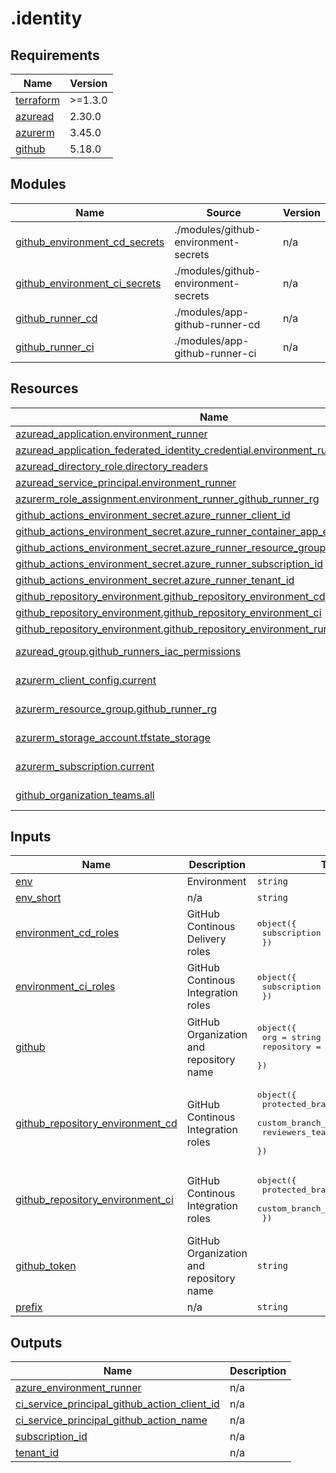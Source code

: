 # .identity

<!-- BEGINNING OF PRE-COMMIT-TERRAFORM DOCS HOOK -->
## Requirements

| Name | Version |
|------|---------|
| <a name="requirement_terraform"></a> [terraform](#requirement\_terraform) | >=1.3.0 |
| <a name="requirement_azuread"></a> [azuread](#requirement\_azuread) | 2.30.0 |
| <a name="requirement_azurerm"></a> [azurerm](#requirement\_azurerm) | 3.45.0 |
| <a name="requirement_github"></a> [github](#requirement\_github) | 5.18.0 |

## Modules

| Name | Source | Version |
|------|--------|---------|
| <a name="module_github_environment_cd_secrets"></a> [github\_environment\_cd\_secrets](#module\_github\_environment\_cd\_secrets) | ./modules/github-environment-secrets | n/a |
| <a name="module_github_environment_ci_secrets"></a> [github\_environment\_ci\_secrets](#module\_github\_environment\_ci\_secrets) | ./modules/github-environment-secrets | n/a |
| <a name="module_github_runner_cd"></a> [github\_runner\_cd](#module\_github\_runner\_cd) | ./modules/app-github-runner-cd | n/a |
| <a name="module_github_runner_ci"></a> [github\_runner\_ci](#module\_github\_runner\_ci) | ./modules/app-github-runner-ci | n/a |

## Resources

| Name | Type |
|------|------|
| [azuread_application.environment_runner](https://registry.terraform.io/providers/hashicorp/azuread/2.30.0/docs/resources/application) | resource |
| [azuread_application_federated_identity_credential.environment_runner](https://registry.terraform.io/providers/hashicorp/azuread/2.30.0/docs/resources/application_federated_identity_credential) | resource |
| [azuread_directory_role.directory_readers](https://registry.terraform.io/providers/hashicorp/azuread/2.30.0/docs/resources/directory_role) | resource |
| [azuread_service_principal.environment_runner](https://registry.terraform.io/providers/hashicorp/azuread/2.30.0/docs/resources/service_principal) | resource |
| [azurerm_role_assignment.environment_runner_github_runner_rg](https://registry.terraform.io/providers/hashicorp/azurerm/3.45.0/docs/resources/role_assignment) | resource |
| [github_actions_environment_secret.azure_runner_client_id](https://registry.terraform.io/providers/integrations/github/5.18.0/docs/resources/actions_environment_secret) | resource |
| [github_actions_environment_secret.azure_runner_container_app_environment_name](https://registry.terraform.io/providers/integrations/github/5.18.0/docs/resources/actions_environment_secret) | resource |
| [github_actions_environment_secret.azure_runner_resource_group_name](https://registry.terraform.io/providers/integrations/github/5.18.0/docs/resources/actions_environment_secret) | resource |
| [github_actions_environment_secret.azure_runner_subscription_id](https://registry.terraform.io/providers/integrations/github/5.18.0/docs/resources/actions_environment_secret) | resource |
| [github_actions_environment_secret.azure_runner_tenant_id](https://registry.terraform.io/providers/integrations/github/5.18.0/docs/resources/actions_environment_secret) | resource |
| [github_repository_environment.github_repository_environment_cd](https://registry.terraform.io/providers/integrations/github/5.18.0/docs/resources/repository_environment) | resource |
| [github_repository_environment.github_repository_environment_ci](https://registry.terraform.io/providers/integrations/github/5.18.0/docs/resources/repository_environment) | resource |
| [github_repository_environment.github_repository_environment_runner](https://registry.terraform.io/providers/integrations/github/5.18.0/docs/resources/repository_environment) | resource |
| [azuread_group.github_runners_iac_permissions](https://registry.terraform.io/providers/hashicorp/azuread/2.30.0/docs/data-sources/group) | data source |
| [azurerm_client_config.current](https://registry.terraform.io/providers/hashicorp/azurerm/3.45.0/docs/data-sources/client_config) | data source |
| [azurerm_resource_group.github_runner_rg](https://registry.terraform.io/providers/hashicorp/azurerm/3.45.0/docs/data-sources/resource_group) | data source |
| [azurerm_storage_account.tfstate_storage](https://registry.terraform.io/providers/hashicorp/azurerm/3.45.0/docs/data-sources/storage_account) | data source |
| [azurerm_subscription.current](https://registry.terraform.io/providers/hashicorp/azurerm/3.45.0/docs/data-sources/subscription) | data source |
| [github_organization_teams.all](https://registry.terraform.io/providers/integrations/github/5.18.0/docs/data-sources/organization_teams) | data source |

## Inputs

| Name | Description | Type | Default | Required |
|------|-------------|------|---------|:--------:|
| <a name="input_env"></a> [env](#input\_env) | Environment | `string` | n/a | yes |
| <a name="input_env_short"></a> [env\_short](#input\_env\_short) | n/a | `string` | n/a | yes |
| <a name="input_environment_cd_roles"></a> [environment\_cd\_roles](#input\_environment\_cd\_roles) | GitHub Continous Delivery roles | <pre>object({<br>    subscription = list(string)<br>  })</pre> | n/a | yes |
| <a name="input_environment_ci_roles"></a> [environment\_ci\_roles](#input\_environment\_ci\_roles) | GitHub Continous Integration roles | <pre>object({<br>    subscription = list(string)<br>  })</pre> | n/a | yes |
| <a name="input_github"></a> [github](#input\_github) | GitHub Organization and repository name | <pre>object({<br>    org        = string<br>    repository = string<br>  })</pre> | n/a | yes |
| <a name="input_github_repository_environment_cd"></a> [github\_repository\_environment\_cd](#input\_github\_repository\_environment\_cd) | GitHub Continous Integration roles | <pre>object({<br>    protected_branches     = bool<br>    custom_branch_policies = bool<br>    reviewers_teams        = list(string)<br>  })</pre> | n/a | yes |
| <a name="input_github_repository_environment_ci"></a> [github\_repository\_environment\_ci](#input\_github\_repository\_environment\_ci) | GitHub Continous Integration roles | <pre>object({<br>    protected_branches     = bool<br>    custom_branch_policies = bool<br>  })</pre> | n/a | yes |
| <a name="input_github_token"></a> [github\_token](#input\_github\_token) | GitHub Organization and repository name | `string` | n/a | yes |
| <a name="input_prefix"></a> [prefix](#input\_prefix) | n/a | `string` | n/a | yes |

## Outputs

| Name | Description |
|------|-------------|
| <a name="output_azure_environment_runner"></a> [azure\_environment\_runner](#output\_azure\_environment\_runner) | n/a |
| <a name="output_ci_service_principal_github_action_client_id"></a> [ci\_service\_principal\_github\_action\_client\_id](#output\_ci\_service\_principal\_github\_action\_client\_id) | n/a |
| <a name="output_ci_service_principal_github_action_name"></a> [ci\_service\_principal\_github\_action\_name](#output\_ci\_service\_principal\_github\_action\_name) | n/a |
| <a name="output_subscription_id"></a> [subscription\_id](#output\_subscription\_id) | n/a |
| <a name="output_tenant_id"></a> [tenant\_id](#output\_tenant\_id) | n/a |
<!-- END OF PRE-COMMIT-TERRAFORM DOCS HOOK -->
